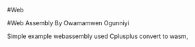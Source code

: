 #Web

#Web Assembly By Owamamwen Ogunniyi

Simple example webassembly used Cplusplus convert to wasm,

